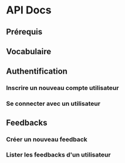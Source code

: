 # API Docs

## Prérequis

## Vocabulaire

## Authentification

### Inscrire un nouveau compte utilisateur

### Se connecter avec un utilisateur

## Feedbacks

### Créer un nouveau feedback

### Lister les feedbacks d'un utilisateur
